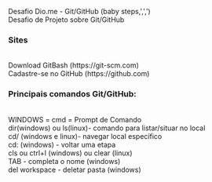 Desafio Dio.me - Git/GitHub (baby steps,',',')
<br>Desafio de Projeto sobre Git/GitHub

<h3>Sites</h3>
<br>Download GitBash (https://git-scm.com)
<br>Cadastre-se no GitHub (https://github.com)

<h3>Principais comandos Git/GitHub:</h3>
<br>WINDOWS = cmd = Prompt de Comando
<br>dir(windows) ou ls(linux)- comando para listar/situar no local
<br>cd/ (windows e linux)- navegar local específico
<br>cd: (windows) - voltar uma etapa
<br>cls ou ctrl+l (windows) ou clear (linux)
<br>TAB - completa o nome (windows)
<br>del workspace - deletar pasta (windows)
